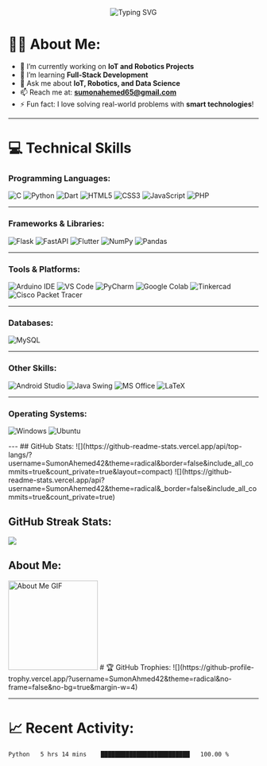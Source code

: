 <p align="center">
  <img src="https://readme-typing-svg.herokuapp.com?color=E22FE4&width=380&height=28&lines=Hi👋+I'm+Sumon+Ahemed..;IoT+and+Robotics+Engineer;Open-Source+Enthusiast;Always+Learning..;Exploring+Smart+Technologies;Nice+To+Meet+You+....&center=true" alt="Typing SVG">
</p>

# 👩‍💻 About Me:
- 🔭 I’m currently working on **IoT and Robotics Projects**  
- 🌱 I’m learning **Full-Stack Development**  
- 💬 Ask me about **IoT, Robotics, and Data Science**  
- 📫 Reach me at: **sumonahemed65@gmail.com**  
- ⚡ Fun fact: I love solving real-world problems with **smart technologies**!  

---

# 💻 Technical Skills

### Programming Languages:
<p>
  <img src="https://img.shields.io/badge/C-00599C?style=for-the-badge&logo=c&logoColor=white" alt="C">
  <img src="https://img.shields.io/badge/Python-3776AB?style=for-the-badge&logo=python&logoColor=white" alt="Python">
  <img src="https://img.shields.io/badge/Dart-0175C2?style=for-the-badge&logo=dart&logoColor=white" alt="Dart">
  <img src="https://img.shields.io/badge/HTML5-E34F26?style=for-the-badge&logo=html5&logoColor=white" alt="HTML5">
  <img src="https://img.shields.io/badge/CSS3-1572B6?style=for-the-badge&logo=css3&logoColor=white" alt="CSS3">
  <img src="https://img.shields.io/badge/JavaScript-F7DF1E?style=for-the-badge&logo=javascript&logoColor=black" alt="JavaScript">
  <img src="https://img.shields.io/badge/PHP-777BB4?style=for-the-badge&logo=php&logoColor=white" alt="PHP">
</p>

---

### Frameworks & Libraries:
<p>
  <img src="https://img.shields.io/badge/Flask-000000?style=for-the-badge&logo=flask&logoColor=white" alt="Flask">
  <img src="https://img.shields.io/badge/FastAPI-009688?style=for-the-badge&logo=fastapi&logoColor=white" alt="FastAPI">
  <img src="https://img.shields.io/badge/Flutter-02569B?style=for-the-badge&logo=flutter&logoColor=white" alt="Flutter">
  <img src="https://img.shields.io/badge/NumPy-013243?style=for-the-badge&logo=numpy&logoColor=white" alt="NumPy">
  <img src="https://img.shields.io/badge/Pandas-150458?style=for-the-badge&logo=pandas&logoColor=white" alt="Pandas">
</p>

---

### Tools & Platforms:
<p>
  <img src="https://img.shields.io/badge/Arduino_IDE-00979D?style=for-the-badge&logo=arduino&logoColor=white" alt="Arduino IDE">
  <img src="https://img.shields.io/badge/VS_Code-007ACC?style=for-the-badge&logo=visual-studio-code&logoColor=white" alt="VS Code">
  <img src="https://img.shields.io/badge/PyCharm-000000?style=for-the-badge&logo=pycharm&logoColor=white" alt="PyCharm">
  <img src="https://img.shields.io/badge/Google_Colab-F9AB00?style=for-the-badge&logo=google-colab&logoColor=black" alt="Google Colab">
  <img src="https://img.shields.io/badge/Tinkercad-0696D7?style=for-the-badge&logo=tinkercad&logoColor=white" alt="Tinkercad">
  <img src="https://img.shields.io/badge/Cisco_Packet_Tracer-1BA0D7?style=for-the-badge&logo=cisco&logoColor=white" alt="Cisco Packet Tracer">
</p>

---

### Databases:
<p>
  <img src="https://img.shields.io/badge/MySQL-4479A1?style=for-the-badge&logo=mysql&logoColor=white" alt="MySQL">
</p>

---

### Other Skills:
<p>
  <img src="https://img.shields.io/badge/Android_Studio-3DDC84?style=for-the-badge&logo=android-studio&logoColor=white" alt="Android Studio">
  <img src="https://img.shields.io/badge/Java_Swing-007396?style=for-the-badge&logo=java&logoColor=white" alt="Java Swing">
  <img src="https://img.shields.io/badge/MS_Office-D83B01?style=for-the-badge&logo=microsoft-office&logoColor=white" alt="MS Office">
  <img src="https://img.shields.io/badge/LaTeX-008080?style=for-the-badge&logo=latex&logoColor=white" alt="LaTeX">
</p>

---

### Operating Systems:
<p>
  <img src="https://img.shields.io/badge/Windows-0078D6?style=for-the-badge&logo=windows&logoColor=white" alt="Windows">
  <img src="https://img.shields.io/badge/Ubuntu-E95420?style=for-the-badge&logo=ubuntu&logoColor=white" alt="Ubuntu">
</p>
---
## GitHub Stats:
![](https://github-readme-stats.vercel.app/api/top-langs/?username=SumonAhemed42&theme=radical&border=false&include_all_commits=true&count_private=true&layout=compact)
![](https://github-readme-stats.vercel.app/api?username=SumonAhemed42&theme=radical&_border=false&include_all_commits=true&count_private=true)

## GitHub Streak Stats:
![](https://github-readme-streak-stats.herokuapp.com/?user=SumonAhemed42&theme=radical&hide_border=false)

## About Me:
<img src="https://github.com/7oSkaaa/7oSkaaa/blob/main/Images/about_me.gif?raw=true" alt="About Me GIF" width="180px">
# 🏆 GitHub Trophies:
![](https://github-profile-trophy.vercel.app/?username=SumonAhmed42&theme=radical&no-frame=false&no-bg=true&margin-w=4)

---

# 📈 Recent Activity:
<!--START_SECTION:waka-->
```text
Python   5 hrs 14 mins    █████████████████████████   100.00 %
